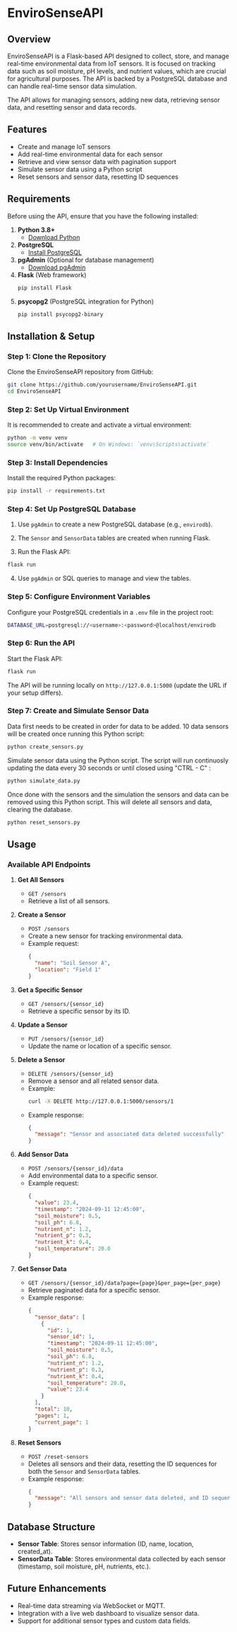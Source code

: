 # EnviroSenseAPI

## Overview

EnviroSenseAPI is a Flask-based API designed to collect, store, and manage real-time environmental data from IoT sensors. It is focused on tracking data such as soil moisture, pH levels, and nutrient values, which are crucial for agricultural purposes. The API is backed by a PostgreSQL database and can handle real-time sensor data simulation.

The API allows for managing sensors, adding new data, retrieving sensor data, and resetting sensor and data records.

## Features
- Create and manage IoT sensors
- Add real-time environmental data for each sensor
- Retrieve and view sensor data with pagination support
- Simulate sensor data using a Python script
- Reset sensors and sensor data, resetting ID sequences

## Requirements

Before using the API, ensure that you have the following installed:

1. **Python 3.8+**
   - [Download Python](https://www.python.org/downloads/)
2. **PostgreSQL**
   - [Install PostgreSQL](https://www.postgresql.org/download/)
3. **pgAdmin** (Optional for database management)
   - [Download pgAdmin](https://www.pgadmin.org/download/)
4. **Flask** (Web framework)
   ```bash
   pip install Flask
   ```
5. **psycopg2** (PostgreSQL integration for Python)
   ```bash
   pip install psycopg2-binary
   ```

## Installation & Setup

### Step 1: Clone the Repository
Clone the EnviroSenseAPI repository from GitHub:

```bash
git clone https://github.com/yourusername/EnviroSenseAPI.git
cd EnviroSenseAPI
```

### Step 2: Set Up Virtual Environment
It is recommended to create and activate a virtual environment:

```bash
python -m venv venv
source venv/bin/activate   # On Windows: `venv\Scripts\activate`
```

### Step 3: Install Dependencies
Install the required Python packages:

```bash
pip install -r requirements.txt
```

### Step 4: Set Up PostgreSQL Database
1. Use `pgAdmin` to create a new PostgreSQL database (e.g., `envirodb`).
2. The `Sensor` and `SensorData` tables are created when running Flask.

3. Run the Flask API:

```bash
flask run
```

4. Use `pgAdmin` or SQL queries to manage and view the tables.

### Step 5: Configure Environment Variables
Configure your PostgreSQL credentials in a `.env` file in the project root:

```bash
DATABASE_URL=postgresql://<username>:<password>@localhost/envirodb
```

### Step 6: Run the API
Start the Flask API:

```bash
flask run
```

The API will be running locally on `http://127.0.0.1:5000` (update the URL if your setup differs).

### Step 7: Create and Simulate Sensor Data
Data first needs to be created in order for data to be added. 10 data sensors will be created once running this Python script:

```bash
python create_sensors.py
```

Simulate sensor data using the Python script. The script will run continuosly updating the data every 30 seconds or until closed using "CTRL - C" :

```bash
python simulate_data.py
```

Once done with the sensors and the simulation the sensors and data can be removed using this Python script. This will delete all sensors and data, clearing the database.

```bash
python reset_sensors.py
```


## Usage

### Available API Endpoints

1. **Get All Sensors**
   - `GET /sensors`
   - Retrieve a list of all sensors.

2. **Create a Sensor**
   - `POST /sensors`
   - Create a new sensor for tracking environmental data.
   - Example request:
     ```json
     {
       "name": "Soil Sensor A",
       "location": "Field 1"
     }
     ```

3. **Get a Specific Sensor**
   - `GET /sensors/{sensor_id}`
   - Retrieve a specific sensor by its ID.

4. **Update a Sensor**
   - `PUT /sensors/{sensor_id}`
   - Update the name or location of a specific sensor.

5. **Delete a Sensor**
   - `DELETE /sensors/{sensor_id}`
   - Remove a sensor and all related sensor data.
   - Example:
     ```bash
     curl -X DELETE http://127.0.0.1:5000/sensors/1
     ```
   - Example response:
     ```json
     {
       "message": "Sensor and associated data deleted successfully"
     }
     ```

6. **Add Sensor Data**
   - `POST /sensors/{sensor_id}/data`
   - Add environmental data to a specific sensor.
   - Example request:
     ```json
     {
       "value": 23.4,
       "timestamp": "2024-09-11 12:45:00",
       "soil_moisture": 0.5,
       "soil_ph": 6.8,
       "nutrient_n": 1.2,
       "nutrient_p": 0.3,
       "nutrient_k": 0.4,
       "soil_temperature": 20.0
     }
     ```

7. **Get Sensor Data**
   - `GET /sensors/{sensor_id}/data?page={page}&per_page={per_page}`
   - Retrieve paginated data for a specific sensor.
   - Example response:
     ```json
     {
       "sensor_data": [
         {
           "id": 1,
           "sensor_id": 1,
           "timestamp": "2024-09-11 12:45:00",
           "soil_moisture": 0.5,
           "soil_ph": 6.8,
           "nutrient_n": 1.2,
           "nutrient_p": 0.3,
           "nutrient_k": 0.4,
           "soil_temperature": 20.0,
           "value": 23.4
         }
       ],
       "total": 10,
       "pages": 1,
       "current_page": 1
     }
     ```

8. **Reset Sensors**
   - `POST /reset-sensors`
   - Deletes all sensors and their data, resetting the ID sequences for both the `Sensor` and `SensorData` tables.
   - Example response:
     ```json
     {
       "message": "All sensors and sensor data deleted, and ID sequences reset."
     }
     ```

## Database Structure

- **Sensor Table**: Stores sensor information (ID, name, location, created_at).
- **SensorData Table**: Stores environmental data collected by each sensor (timestamp, soil moisture, pH, nutrients, etc.).

## Future Enhancements

- Real-time data streaming via WebSocket or MQTT.
- Integration with a live web dashboard to visualize sensor data.
- Support for additional sensor types and custom data fields.
